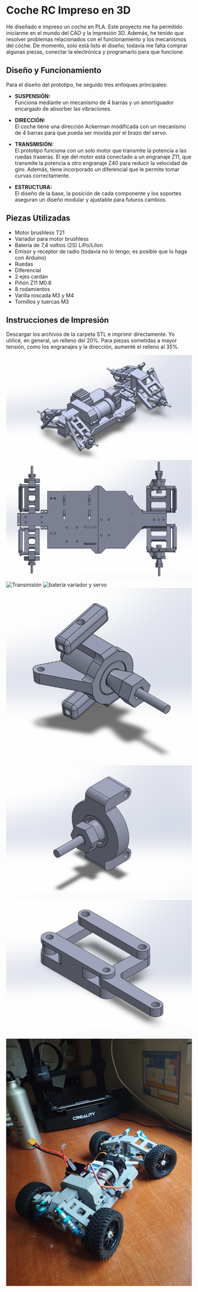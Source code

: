 # Coche RC Impreso en 3D

He diseñado e impreso un coche en PLA. Este proyecto me ha permitido iniciarme en el mundo del CAD y la impresión 3D. Además, he tenido que resolver problemas relacionados con el funcionamiento y los mecanismos del coche. De momento, solo está listo el diseño; todavía me falta comprar algunas piezas, conectar la electrónica y programarlo para que funcione.

## Diseño y Funcionamiento

Para el diseño del prototipo, he seguido tres enfoques principales:

- **SUSPENSIÓN:**  
  Funciona mediante un mecanismo de 4 barras y un amortiguador encargado de absorber las vibraciones.

- **DIRECCIÓN:**  
  El coche tiene una dirección Ackerman modificada con un mecanismo de 4 barras para que pueda ser movida por el brazo del servo.

- **TRANSMISIÓN:**  
  El prototipo funciona con un solo motor que transmite la potencia a las ruedas traseras. El eje del motor está conectado a un engranaje Z11, que transmite la potencia a otro engranaje Z40 para reducir la velocidad de giro. Además, tiene incorporado un diferencial que le permite tomar curvas correctamente.

- **ESTRUCTURA:**  
  El diseño de la base, la posición de cada componente y los soportes aseguran un diseño modular y ajustable para futuros cambios.

## Piezas Utilizadas

- Motor brushless T21
- Variador para motor brushless
- Batería de 7,4 voltios (2S) LiPo/LiIon
- Emisor y receptor de radio (todavía no lo tengo; es posible que lo haga con Arduino)
- Ruedas
- Diferencial
- 2 ejes cardán
- Piñón Z11 M0.8
- 8 rodamientos
- Varilla roscada M3 y M4
- Tornillos y tuercas M3

## Instrucciones de Impresión

Descargar los archivos de la carpeta STL e imprimir directamente. Yo utilicé, en general, un relleno del 20%. Para piezas sometidas a mayor tensión, como los engranajes y la dirección, aumenté el relleno al 35%.

![Ensamblaje de solidworks](images/vista%20comleta.png)
![Ensamblaje de solidworks](images/plano%20suelo.png)
![Transmisión](images/transmisión.png)
![batería variador y servo](images/batería%20servo%20variador.png)
![Mecanismo rueda delantera](images/soporte%20rueda%20delantera.png)
![Mecanismo rueda teasera](images/soporte%20rueda%20trasera.png)
![MEcanismo 4 barras de la dirección](images/4%20barras.png)
![Foto del prototipo](images/foto%20coche.jpg)
